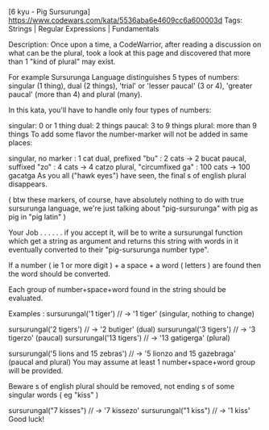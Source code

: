 [6 kyu - Pig Sursurunga]
https://www.codewars.com/kata/5536aba6e4609cc6a600003d
Tags: Strings | Regular Expressions | Fundamentals

Description:
Once upon a time, a CodeWarrior, after reading a discussion on what can be the plural, took a look at this page and discovered that more than 1 "kind of plural" may exist.

For example Sursurunga Language distinguishes 5 types of numbers: singular (1 thing), dual (2 things), 'trial' or 'lesser paucal' (3 or 4), 'greater paucal' (more than 4) and plural (many).

In this kata, you'll have to handle only four types of numbers:

singular: 0 or 1 thing
dual: 2 things
paucal: 3 to 9 things
plural: more than 9 things
To add some flavor the number-marker will not be added in same places:

singular, no marker : 1 cat
dual, prefixed "bu" : 2 cats -> 2 bucat
paucal, suffixed "zo" : 4 cats -> 4 catzo
plural, "circumfixed ga" : 100 cats -> 100 gacatga
As you all ("hawk eyes") have seen, the final s of english plural disappears.

( btw these markers, of course, have absolutely nothing to do with true sursurunga language, we're just talking about "pig-sursurunga" with pig as pig in "pig latin" )

Your Job . . .
. . . if you accept it, will be to write a sursurungal function which get a string as argument and returns this string with words in it eventually converted to their "pig-sursurunga number type".

If a number ( ie 1 or more digit ) + a space + a word ( letters ) are found then the word should be converted.

Each group of number+space+word found in the string should be evaluated.

Examples :
sursurungal('1 tiger')      // -> '1 tiger' (singular, nothing to change)

sursurungal('2 tigers')     // -> '2 butiger' (dual)
sursurungal('3 tigers')     // -> '3 tigerzo' (paucal)
sursurungal('13 tigers')    // -> '13 gatigerga' (plural)

sursurungal('5 lions and 15 zebras') // -> '5 lionzo and 15 gazebraga' (paucal and plural)
You may assume at least 1 number+space+word group will be provided.

Beware s of english plural should be removed, not ending s of some singular words ( eg "kiss" )

sursurungal("7 kisses") // -> '7 kissezo'
sursurungal("1 kiss")   // -> '1 kiss'
Good luck!